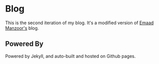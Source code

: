 # Blog

This is the second iteration of my blog. It's a modified version of [Emaad Manzoor's](http://eyeshalfclosed.com/) blog. 

## Powered By

Powered by Jekyll, and auto-built and hosted on Github pages. 
